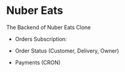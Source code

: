 # Nuber Eats

The Backend of Nuber Eats Clone

- Orders Subscription:

* Order Status (Customer, Delivery, Owner)

* Payments (CRON)
